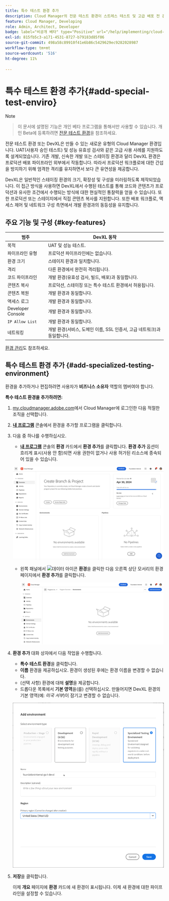 ```yaml
---
title: 특수 테스트 환경 추가
description: Cloud Manager의 전문 테스트 환경이 스트레스 테스트 및 고급 배포 전 검사에 이상적인, 프로덕션에 가까운 조건에서 기능을 확인할 수 있는 전용 공간을 제공하는 방법에 대해 알아봅니다.
feature: Cloud Manager, Developing
role: Admin, Architect, Developer
badge: label="비공개 베타" type="Positive" url="/help/implementing/cloud-manager/release-notes/current.md#gitlab-bitbucket"
exl-id: 815fb5c3-a171-4531-8727-b79183d85f06
source-git-commit: 498a58c89910f41e6b86c5429629ec9282028987
workflow-type: tm+mt
source-wordcount: '516'
ht-degree: 11%

---
```


# 특수 테스트 환경 추가{#add-special-test-enviro}

>[!NOTE]
>
>>이 문서에 설명된 기능은 개인 베타 프로그램을 통해서만 사용할 수 있습니다. 개인 Beta에 등록하려면 [전문 테스트 환경](/help/implementing/cloud-manager/release-notes/current.md#specialized-test-environment)을 참조하세요.

전문 테스트 환경 또는 DevXL은 만들 수 있는 새로운 유형의 Cloud Manager 환경입니다. UAT(사용자 승인 테스트) 및 성능 유효성 검사와 같은 고급 사용 사례를 지원하도록 설계되었습니다. 기존 개발, 신속한 개발 또는 스테이징 환경과 달리 DevXL 환경은 프로덕션 배포 파이프라인 외부에서 작동합니다. 따라서 프로덕션 워크플로에 대한 간섭을 방지하기 위해 엄격한 격리를 유지하면서 보다 큰 유연성을 제공합니다.

DevXL은 일반적인 스테이징 환경의 크기, 확장성 및 구성을 미러링하도록 제작되었습니다. 이 접근 방식을 사용하면 DevXL에서 수행된 테스트를 통해 코드와 콘텐츠가 프로덕션과 유사한 조건에서 수행되는 방식에 대한 현실적인 통찰력을 얻을 수 있습니다. 또한 프로덕션 또는 스테이지에서 직접 콘텐츠 복사를 지원합니다. 또한 배포 워크플로, 액세스 제어 및 네트워크 구성 측면에서 개발 환경과의 동등성을 유지합니다.

## 주요 기능 및 구성 {#key-features}

| 범주 | DevXL 동작 |
| --- | --- |
| 목적 | UAT 및 성능 테스트. |
| 파이프라인 유형 | 프로덕션 파이프라인에는 없습니다. |
| 환경 크기 | 스테이지 환경과 일치합니다. |
| 격리 | 다른 환경에서 완전히 격리됩니다. |
| 코드 파이프라인 | 개발 환경(유효성 검사, 빌드, 배포)과 동일합니다. |
| 콘텐츠 복사 | 프로덕션, 스테이징 또는 특수 테스트 환경에서 허용됩니다. |
| 콘텐츠 복원 | 개발 환경과 동일합니다. |
| 액세스 로그 | 개발 환경과 동일합니다. |
| Developer Console | 개발 환경과 동일합니다. |
| `IP Allow List` | 개발 환경과 동일합니다. |
| 네트워킹 | 개발 환경(서비스, 도메인 이름, SSL 인증서, 고급 네트워크)과 동일합니다. |

[환경 관리](/help/implementing/cloud-manager/manage-environments.md)도 참조하세요.

## 특수 테스트 환경 추가 {#add-specialized-testing-environment}

환경을 추가하거나 편집하려면 사용자가 **비즈니스 소유자** 역할의 멤버여야 합니다.

**특수 테스트 환경을 추가하려면:**

1. [my.cloudmanager.adobe.com](https://my.cloudmanager.adobe.com/)에서 Cloud Manager에 로그인한 다음 적절한 조직을 선택합니다.

1. **[내 프로그램](/help/implementing/cloud-manager/navigation.md#my-programs)** 콘솔에서 환경을 추가할 프로그램을 클릭합니다.

1. 다음 중 하나를 수행하십시오.

   * **[내 프로그램](/help/implementing/cloud-manager/navigation.md#my-programs)** 콘솔의 **환경** 카드에서 **환경 추가**를 클릭합니다.
**환경 추가** 옵션이 흐리게 표시(사용 안 함)되면 사용 권한이 없거나 사용 허가된 리소스에 종속되어 있을 수 있습니다.

   ![환경 카드](assets/no-environments.png)

   * 왼쪽 패널에서 ![데이터 아이콘](https://spectrum.adobe.com/static/icons/workflow_18/Smock_Data_18_N.svg) **환경**&#x200B;을 클릭한 다음 오른쪽 상단 모서리의 환경 페이지에서 **환경 추가**&#x200B;를 클릭합니다.

     ![환경 탭](assets/environments-tab.png)

1. **환경 추가** 대화 상자에서 다음 작업을 수행합니다.

   * **특수 테스트 환경**&#x200B;을 클릭합니다.
   * **이름** 환경을 제공하십시오. 환경이 생성된 후에는 환경 이름을 변경할 수 없습니다.
   * (선택 사항) 환경에 대해 **설명**&#x200B;을 제공합니다.
   * 드롭다운 목록에서 **기본 영역**&#x200B;을(를) 선택하십시오. 만들어지면 DevXL 환경의 기본 영역(예: *미국 서부*)이 잠기고 변경할 수 없습니다.

   ![전문화된 테스트 환경 라디오 버튼이 선택된 환경 추가 대화 상자](assets/specialized-test-environment.png)

1. **저장**&#x200B;을 클릭합니다.

   이제 **개요** 페이지에 **환경** 카드에 새 환경이 표시됩니다. 이제 새 환경에 대한 파이프라인을 설정할 수 있습니다.
